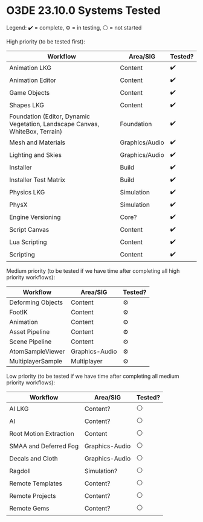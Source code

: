 
# O3DE 23.10.0 Systems Tested

Legend:
✔️ = complete,
⚙️ = in testing,
⚪ = not started

High priority (to be tested first):

| Workflow	            | Area/SIG       |Tested?|
| ----------------------| ---------------|-------|
| Animation LKG         | Content        |✔️|
| Animation Editor      | Content        |✔️|
| Game Objects          | Content        |✔️|
| Shapes LKG            | Content        |✔️|
| Foundation (Editor, Dynamic Vegetation, Landscape Canvas, WhiteBox, Terrain)| Foundation |✔️|
| Mesh and Materials    | Graphics/Audio |✔️|
| Lighting and Skies    | Graphics/Audio |✔️|
| Installer             | Build          |✔️|
| Installer Test Matrix | Build          |✔️|
| Physics LKG           | Simulation     |✔️|
| PhysX                 | Simulation     |✔️|
| Engine Versioning     | Core?          |✔️|
| Script Canvas         | Content        |✔️|
| Lua Scripting         | Content        |✔️|
| Scripting             | Content        |✔️|

Medium priority (to be tested if we have time after completing all high priority workflows):

| Workflow	            | Area/SIG       |Tested?|
| ----------------------| ---------------|-------|
| Deforming Objects     | Content        |⚙️|
| FootIK                | Content        |⚙️|
| Animation	            | Content        |⚙️|
| Asset Pipeline        | Content        |⚙️|
| Scene Pipeline        | Content        |⚙️|
| AtomSampleViewer      | Graphics-Audio |⚙️|
| MultiplayerSample     | Multiplayer	   |⚙️|

Low priority (to be tested if we have time after completing all medium priority workflows): 

| Workflow	            | Area/SIG       |Tested?|
| ----------------------| ---------------|-------|
| AI LKG                | Content?       |⚪|
| AI	                  | Content?       |⚪|
| Root Motion Extraction| Content        |⚪|
| SMAA and Deferred Fog | Graphics-Audio |⚪|
| Decals and Cloth      | Graphics-Audio |⚪|
| Ragdoll               | Simulation?    |⚪|
| Remote Templates      | Content?       |⚪|
| Remote Projects       | Content?       |⚪|
| Remote Gems           | Content?       |⚪|



